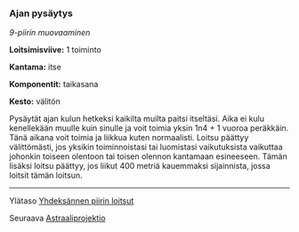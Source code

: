 ### Ajan pysäytys

*9-piirin muovaaminen*

**Loitsimisviive:** 1 toiminto

**Kantama:** itse

**Komponentit:** taikasana

**Kesto:** välitön

Pysäytät ajan kulun hetkeksi kaikilta muilta paitsi itseltäsi. Aika ei kulu kenellekään muulle kuin sinulle ja voit toimia yksin 1n4 + 1 vuoroa peräkkäin. Tänä aikana voit toimia ja liikkua kuten normaalisti. Loitsu päättyy välittömästi, jos yksikin toiminnoistasi tai luomistasi vaikutuksista vaikuttaa johonkin toiseen olentoon tai toisen olennon kantamaan esineeseen. Tämän lisäksi loitsu päättyy, jos liikut 400 metriä kauemmaksi sijainnista, jossa loitsit tämän loitsun.

---

Ylätaso [Yhdeksännen piirin loitsut](9_piirin_loitsut)


Seuraava [Astraaliprojektio](Astraaliprojektio)

